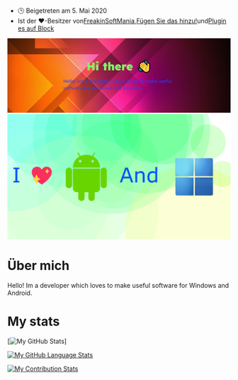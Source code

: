 -   🕒 Beigetreten am 5. Mai 2020
-   Ist der ❤️-Besitzer von[FreakinSoftMania](https://github.com/FreakinSoftMania),[Fügen Sie das hinzu!](https://github.com/Adding-That-On)und[Plugin es auf Block](https://github.com/Pluging-it-on-block)

![Welcome!](./img/welcome-message.png)![I love Android and Windows!](./img/android-and-windows-fan.png)

# Über mich

Hello! Im a developer which loves to make useful software for Windows and Android.

# My stats

\[![My GitHub Stats](https://github-readme-stats.vercel.app/api/?username=Minionguyjpro&count_private=true&theme=react&showicons=true)]

[![My GitHub Language Stats](https://github-readme-stats.vercel.app/api/top-langs/?username=Minionguyjpro&langs_count=5&theme=react)](<>)

[![My Contribution Stats](https://github-contribution-stats.vercel.app/api/?username=Minionguyjpro)](https://github.com/Minionguyjpro/github-contribution-stats/)
